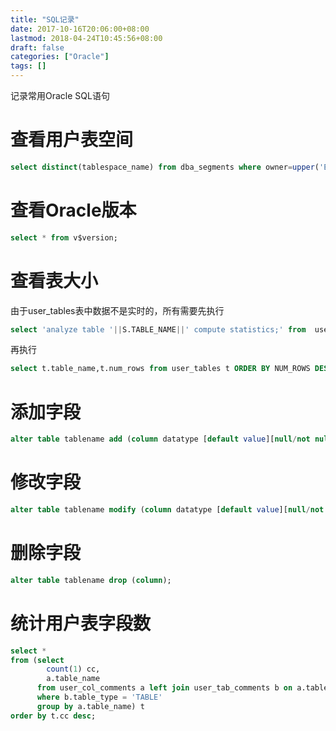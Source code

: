 ```yaml
---
title: "SQL记录"
date: 2017-10-16T20:06:00+08:00
lastmod: 2018-04-24T10:45:56+08:00
draft: false
categories: ["Oracle"]
tags: []
---
```


记录常用Oracle SQL语句
<!--more-->

# 查看用户表空间

``` sql
select distinct(tablespace_name) from dba_segments where owner=upper('EpointBid_TP7');
```

# 查看Oracle版本

``` sql
select * from v$version;
```

# 查看表大小

由于user_tables表中数据不是实时的，所有需要先执行

``` sql
select 'analyze table '||S.TABLE_NAME||' compute statistics;' from  user_tables s;
```

再执行

``` sql
select t.table_name,t.num_rows from user_tables t ORDER BY NUM_ROWS DESC;
```

# 添加字段

``` sql
alter table tablename add (column datatype [default value][null/not null],….);
```

# 修改字段

``` sql
alter table tablename modify (column datatype [default value][null/not null],….);
```

# 删除字段

``` sql
alter table tablename drop (column);
```

# 统计用户表字段数

``` sql
select *
from (select
        count(1) cc,
        a.table_name
      from user_col_comments a left join user_tab_comments b on a.table_name = b.table_name
      where b.table_type = 'TABLE'
      group by a.table_name) t
order by t.cc desc;
```
